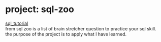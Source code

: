 # project: sql-zoo

[sql_tutorial](https://sqlzoo.net/wiki/SQL_Tutorial "Title") </br>
from sql zoo is a list of brain stretcher question to practice your sql skill.</br>
the purpose of the project is to apply what I have learned. </br>
